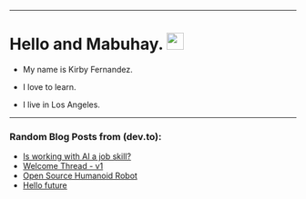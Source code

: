 
<img src="https://komarev.com/ghpvc/?username=kirbygit&style=flat-square&color=blue" alt=""/>

---
<h1>
  Hello and Mabuhay.
  <img src="https://media.giphy.com/media/hvRJCLFzcasrR4ia7z/giphy.gif" width="30px"/>
</h1>

- My name is Kirby Fernandez.

- I love to learn.

- I live in Los Angeles.

---

### Random Blog Posts from (dev.to):
<!-- BLOG-POST-LIST:START -->
- [Is working with AI a job skill?](https://dev.to/ben/is-working-with-ai-a-job-skill-5an2)
- [Welcome Thread - v1](https://dev.to/ben/welcome-thread-v1-157n)
- [Open Source Humanoid Robot](https://dev.to/ben/open-source-humanoid-robot-35ki)
- [Hello future](https://dev.to/ben/hello-future-3pg3)
<!-- BLOG-POST-LIST:END -->
